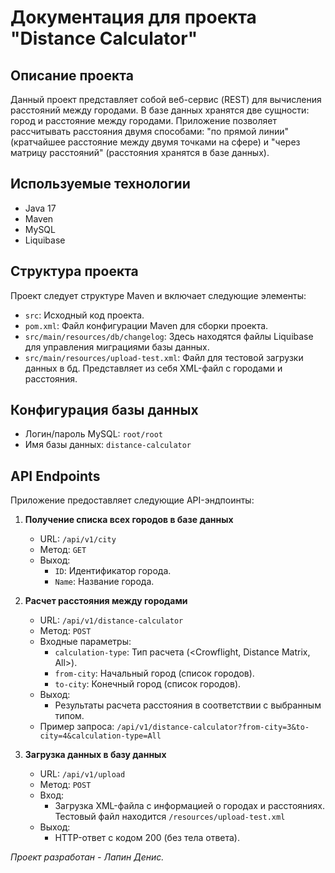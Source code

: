 # Документация для проекта "Distance Calculator"

## Описание проекта
Данный проект представляет собой веб-сервис (REST) для вычисления расстояний между городами. В базе данных хранятся две сущности: город и расстояние между городами. Приложение позволяет рассчитывать расстояния двумя способами: "по прямой линии" (кратчайшее расстояние между двумя точками на сфере) и "через матрицу расстояний" (расстояния хранятся в базе данных).

## Используемые технологии
- Java 17
- Maven
- MySQL
- Liquibase

## Структура проекта
Проект следует структуре Maven и включает следующие элементы:

- `src`: Исходный код проекта.
- `pom.xml`: Файл конфигурации Maven для сборки проекта.
- `src/main/resources/db/changelog`: Здесь находятся файлы Liquibase для управления миграциями базы данных.
- `src/main/resources/upload-test.xml`: Файл для тестовой загрузки данных в бд. Представляет из себя XML-файл с городами и расстояния.

## Конфигурация базы данных
- Логин/пароль MySQL: `root/root`
- Имя базы данных: `distance-calculator`

## API Endpoints
Приложение предоставляет следующие API-эндпоинты:

1. **Получение списка всех городов в базе данных**

   - URL: `/api/v1/city`
   - Метод: `GET`
   - Выход:
     - `ID`: Идентификатор города.
     - `Name`: Название города.

2. **Расчет расстояния между городами**

   - URL: `/api/v1/distance-calculator`
   - Метод: `POST`
   - Входные параметры:
     - `calculation-type`: Тип расчета (&lt;Crowflight, Distance Matrix, All&gt;).
     - `from-city`: Начальный город (список городов).
     - `to-city`: Конечный город (список городов).
   - Выход:
     - Результаты расчета расстояния в соответствии с выбранным типом.
   - Пример запроса: `/api/v1/distance-calculator?from-city=3&to-city=4&calculation-type=All`

3. **Загрузка данных в базу данных**

   - URL: `/api/v1/upload`
   - Метод: `POST`
   - Вход:
     - Загрузка XML-файла с информацией о городах и расстояниях. Тестовый файл находится `/resources/upload-test.xml`
   - Выход:
     - HTTP-ответ с кодом 200 (без тела ответа).

*Проект разработан - Лапин Денис.*
